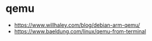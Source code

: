 # qemu

+ https://www.willhaley.com/blog/debian-arm-qemu/
+ https://www.baeldung.com/linux/qemu-from-terminal
